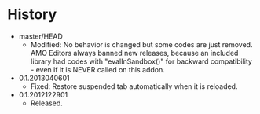 # History

 - master/HEAD
   * Modified: No behavior is changed but some codes are just removed. AMO Editors always banned new releases, because an included library had codes with "evalInSandbox()" for backward compatibility - even if it is NEVER called on this addon.
 - 0.1.2013040601
   * Fixed: Restore suspended tab automatically when it is reloaded.
 - 0.1.2012122901
   * Released.
